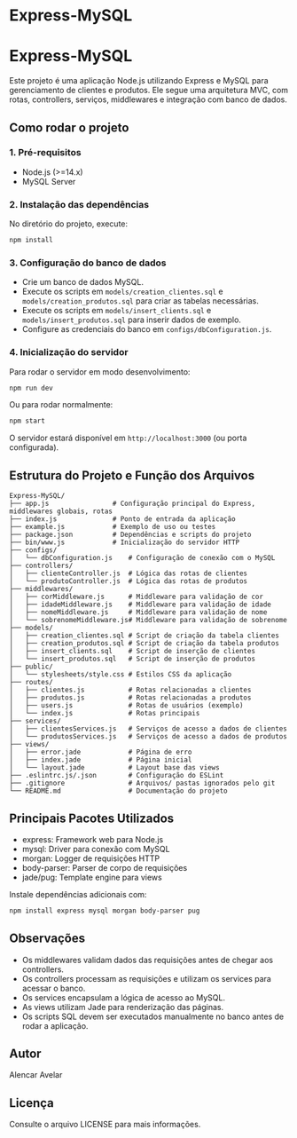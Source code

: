 # Express-MySQL
# Express-MySQL

Este projeto é uma aplicação Node.js utilizando Express e MySQL para gerenciamento de clientes e produtos. Ele segue uma arquitetura MVC, com rotas, controllers, serviços, middlewares e integração com banco de dados.

## Como rodar o projeto

### 1. Pré-requisitos
- Node.js (>=14.x)
- MySQL Server

### 2. Instalação das dependências
No diretório do projeto, execute:
```bash
npm install
```

### 3. Configuração do banco de dados
- Crie um banco de dados MySQL.
- Execute os scripts em `models/creation_clientes.sql` e `models/creation_produtos.sql` para criar as tabelas necessárias.
- Execute os scripts em `models/insert_clients.sql` e `models/insert_produtos.sql` para inserir dados de exemplo.
- Configure as credenciais do banco em `configs/dbConfiguration.js`.

### 4. Inicialização do servidor
Para rodar o servidor em modo desenvolvimento:
```bash
npm run dev
```
Ou para rodar normalmente:
```bash
npm start
```

O servidor estará disponível em `http://localhost:3000` (ou porta configurada).

## Estrutura do Projeto e Função dos Arquivos

```
Express-MySQL/
├── app.js                # Configuração principal do Express, middlewares globais, rotas
├── index.js              # Ponto de entrada da aplicação
├── example.js            # Exemplo de uso ou testes
├── package.json          # Dependências e scripts do projeto
├── bin/www.js            # Inicialização do servidor HTTP
├── configs/
│   └── dbConfiguration.js    # Configuração de conexão com o MySQL
├── controllers/
│   ├── clienteController.js  # Lógica das rotas de clientes
│   └── produtoController.js  # Lógica das rotas de produtos
├── middlewares/
│   ├── corMiddleware.js      # Middleware para validação de cor
│   ├── idadeMiddleware.js    # Middleware para validação de idade
│   ├── nomeMiddleware.js     # Middleware para validação de nome
│   └── sobrenomeMiddleware.js# Middleware para validação de sobrenome
├── models/
│   ├── creation_clientes.sql # Script de criação da tabela clientes
│   ├── creation_produtos.sql # Script de criação da tabela produtos
│   ├── insert_clients.sql    # Script de inserção de clientes
│   └── insert_produtos.sql   # Script de inserção de produtos
├── public/
│   └── stylesheets/style.css # Estilos CSS da aplicação
├── routes/
│   ├── clientes.js           # Rotas relacionadas a clientes
│   ├── produtos.js           # Rotas relacionadas a produtos
│   ├── users.js              # Rotas de usuários (exemplo)
│   └── index.js              # Rotas principais
├── services/
│   ├── clientesServices.js   # Serviços de acesso a dados de clientes
│   └── produtosServices.js   # Serviços de acesso a dados de produtos
├── views/
│   ├── error.jade            # Página de erro
│   ├── index.jade            # Página inicial
│   └── layout.jade           # Layout base das views
├── .eslintrc.js/.json        # Configuração do ESLint
├── .gitignore                # Arquivos/ pastas ignorados pelo git
└── README.md                 # Documentação do projeto
```

## Principais Pacotes Utilizados
- express: Framework web para Node.js
- mysql: Driver para conexão com MySQL
- morgan: Logger de requisições HTTP
- body-parser: Parser de corpo de requisições
- jade/pug: Template engine para views

Instale dependências adicionais com:
```bash
npm install express mysql morgan body-parser pug
```

## Observações
- Os middlewares validam dados das requisições antes de chegar aos controllers.
- Os controllers processam as requisições e utilizam os services para acessar o banco.
- Os services encapsulam a lógica de acesso ao MySQL.
- As views utilizam Jade para renderização das páginas.
- Os scripts SQL devem ser executados manualmente no banco antes de rodar a aplicação.

## Autor
Alencar Avelar

## Licença
Consulte o arquivo LICENSE para mais informações.

